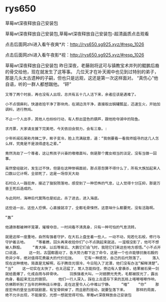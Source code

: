 # rys650
草莓wt深夜释放自己安装包

草莓wt深夜释放自己安装包,草莓wt深夜释放自己安装包-超清画质点击观看

点击后面网zhi进入看午夜爽*片：http://rys650.sg925.xyz/#resp_1026

点击后面网zhi进入看午夜影*视：http://rys650.sg925.xyz/#resp_1026

草莓wt深夜释放自己安装包    昨日深夜，老藤刚将这可与镇教宝术并列的鲲鹏后裔的骨交给他，现在就发生了这等事。    几位天才在补天阁中也见到过特别的弟子，那是几头太古遗种的子嗣，但也只是远观，这还是第一次这样面对。    “真伤心”他自语，听的一群人都想踹他。    “砰”

    又等了两个时辰，再也没有人出现，总共有五十几人活下来，余者应该是遇难了。

    小不点很麻利，快速收拾干净了那块肉，在湖边洗干净，直接取出锅罐瓢盆，迅速生火，开始加调料，进行熬炖。

    不止一个人出手，其他人也纷纷行动，有人祭出蓝色的葫芦，跟他抢夺湖中的阳鱼。

    求月票，大家请支援下完美吧，今天依旧会努力，会有三章。:

    少年听闻石昊称月婵二字，眸子变冷，脸上充满敌意，道：“我倒要看一看我师姐寻的这几人怎么样，究竟是不是浪得虚名之辈。”

    竟然洗劫了一个尊者，这让熊孩子兴奋的嗷嗷直叫，倒是那个魔女相当的淡定，没有当做一回事。

    虽然曾经敌对，发生过不快，但是在这种惨祸面前，那点恩怨算不得什么了，所有大族加起来人口数以亿计啊，全部死了，这是一场惊天大劫

    石村众人一路狂奔，接近了狻猊殒落地，感受到了一种恐怖的气息，让人觉得十分压抑，那是万兽王死后造成的。

    与此同时，海神后代莫殇也是如此，杀了进去，进入海底。

    这些话一出，这些人恐惧，心直接就凉了，全都毛骨悚然，这意味什么都要死，没有活路啊。

    “轰”

    他通体都被神环笼罩，璀璨夺目，一时间看不清真身，只有一种可怕的气息流转。

    就是这样一座重地，自然有强者守护，在大石上盘坐着一些人，一动不动，宛若化石般，修行与守护着古地。    “等着瞧，回头再来收拾你们”小不点跳起来就逃，一溜烟没影了，他可不想被人群殴。    “青大婶，以后等紫云、大鹏它们会飞时，我陪它们来这些地方感悟。”小不点开口说道。    这一刻，古国都震动了，各大势力都下达了命令，这是一个也许能够抗衡石毅的奇异少年，绝对值得花费最大的代价拉拢。    它有一种感觉，自己的后代殒落了。    落入现在这种境地，简直是无解啊，石子腾目光很冷，今日陷入了泥潭，他们没有办法“解释清楚”。    “当”    这一切实在太快了，也太迅猛了，常人怎能挡住，旁边有人曾袭杀，结果被石昊一剑就给震爆了，化成血雨与碎骨块。    羽族强者大叫，一对翅膀光秃秃，毛都被拔光了，露出肉身，看起来无比的狼狈。    他们一行人深入，踩在上古遗存下来的瓦砾上喀嚓喀嚓作响，仿佛聆听到了当年的种种战斗神音，走在这里令人心中难以宁静。    “喵”    “你”    那座宏伟的堡垒当即就剧震，有宝骨碎掉了，而且剧烈摇动，就要坠落下来。    那样的局面，绝不允许出现，不能接受，光想一想就觉得可怕。草莓wt深夜释放自己安装包
